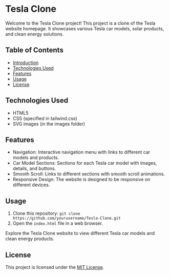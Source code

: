 # Tesla Clone

Welcome to the Tesla Clone project! This project is a clone of the Tesla website homepage. It showcases various Tesla car models, solar products, and clean energy solutions.

## Table of Contents

- [Introduction](#tesla-clone)
- [Technologies Used](#technologies-used)
- [Features](#features)
- [Usage](#usage)
- [License](#license)

## Technologies Used

- HTML5
- CSS (specified in tailwind.css)
- SVG images (in the images folder)

## Features

- Navigation: Interactive navigation menu with links to different car models and products.
- Car Model Sections: Sections for each Tesla car model with images, details, and buttons.
- Smooth Scroll: Links to different sections with smooth scroll animations.
- Responsive Design: The website is designed to be responsive on different devices.

## Usage

1. Clone this repository: `git clone https://github.com/yourusername/Tesla-Clone.git`
2. Open the `index.html` file in a web browser.

Explore the Tesla Clone website to view different Tesla car models and clean energy products.

## License

This project is licensed under the [MIT License](LICENSE).

